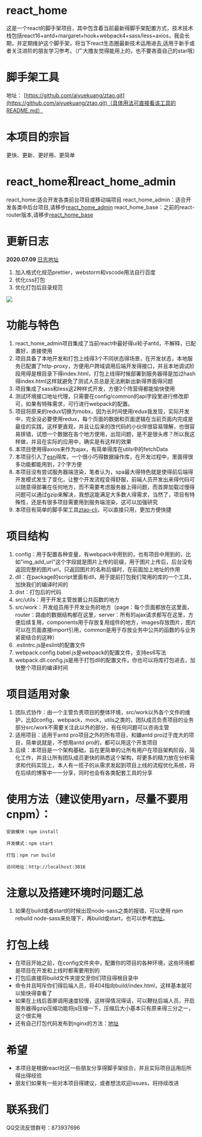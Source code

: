 # react_home
这是一个react的脚手架项目，其中包含着当前最新得脚手架配置方式，技术技术栈包括react16+antd+margaret+hook+webpack4+sass/less+axios，我会长期，并定期维护这个脚手架，将当下react生态圈最新技术运用进去,适用于新手或者关注进阶的朋友学习参考。（广大撸友觉得能用上的，也不要吝啬自己的star哦） 
 
# 脚手架工具
地址： [https://github.com/aiyuekuang/ztao.git](https://github.com/aiyuekuang/ztao.git)（具体用法可直接看该工具的README.md）

# 本项目的宗旨
更快、更新、更好用、更简单

# react_home和react_home_admin
react_home:适合开发各类前台项目或移动端项目
react_home_admin：适合开发各类中后台项目,请移步[react_home_admin](https://github.com/aiyuekuang/react_home_admin)
react_home_base：之前的react-router版本,请移步[react_home_base](https://github.com/aiyuekuang/react_home_base)

# 更新日志  
**2020.07.09** [日志地址](https://github.com/aiyuekuang/react_home/blob/master/doc/doc.MD)  
1. 加入格式化规范prettier，webstorm和vscode用法自行百度
2. 优化css打包
3. 优化打包后目录规范

![](.README_images/a988e68a.png)

# 功能与特色
1. react_home_admin项目集成了当前react中最好得ui轮子antd，不解释，已配置好，直接使用
2. 项目具备了本地开发和打包上线得3个不同状态得场景，在开发状态，本地服务已配置了http-proxy，方便用户跨域调用后端开发得接口，并且本地调试阶段用得是根目录下得index.html，打包上线得时候部署到服务器得是加过hash得index.html这样就避免了测试人员总是无法刷新出新得界面得问题
3. 项目集成了sass和less这2种样式开发，方便2个阵营得都能愉快使用
4. 测试环境接口地址代理，只需要在config/common的api字段里进行修改即可，如果有特殊需求，可行进行webpack的配置。
5. 项目将原来的redux切换为mobx，因为长时间使用redux我发现，实际开发中，完全没必要使用redux，每个页面的数据和页面逻辑在当前页面内完成是最佳的实践，这样更直观，并且让后来的改代码的小伙伴很容易理解，也很容易排错，试想一个数据在各个地方使用，出现问题，是不是很头疼？所以我这样做，并且在实际的应用中，确实是有这样的效果
6. 本项目使用得axios来作为ajax，有简单得库在utils中的fetchData
7. 本项目引入了[esn](https://github.com/aiyuekuang/esn.git)得库，一个很小巧得数据操作库，在开发过程中，里面得很多功能都能用到，2个字方便
8. 本项目没有尝试服务器端渲染，笔者认为，spa最大得特色就是使得前后端得开发模式发生了变化，让整个开发流程变得舒服，前端人员开发出来得代码可以随意得部署在任何地方，而不需要考虑服务器上得问题，而首屏加载过慢得问题可以通过gzip来解决，我想这能满足大多数人得需求，当然了，项目有特殊性，还是有很多项目需要用到服务端渲染，这可以加强研究
9. 本项目有简单的脚手架工具[ztao-cli](https://github.com/aiyuekuang/ztao.git)，可以直接只用，更加方便快捷

# 项目结构
1. config：用于配置各种变量，有webpack中用到的，也有项目中用到的，比如"img_add_url"这个字段就是图片上传的前缀，用于图片上传后，后台没有返回完整的图片url，只返回图片的名称后缀时，在前面加上地址的作用
2. dll：在package的script里面有dll，用于提前打包我们常用的库的一个工具，加快我们的编译时间的
3. dist：打包后的代码
4. src/utils：用于开发主管放置公共函数的地方
5. src/work：开发组员用于开发业务的地方（page：每个页面都放在这里面，router：路由的数据结构都在这里，server：所有的ajax请求都写在这里，方便后续复用，components用于存放复用组件的地方，images存放图片，图片可以在页面直接import引用，common是用于存放业务中公共的函数的与业务紧密结合的这种）
6. .eslintrc.js是eslint的配置文件
7. webpack.config.babel.js是webpack的配置文件，支持es6写法
8. webpack.dll.config.js是用于打包dll的配置文件，你也可以将库打包进去，加快整个项目的编译时间

# 项目适用对象
1. 团队式协作：由一个主管负责项目的整体环境，src/work以外各个文件的维护，比如config，webpack，mock，utils之类的，团队成员负责项目的业务部分src/work不需要关注此以外的部分，有任何问题可以咨询主管
2. 适用项目：适用于antd pro项目之外的所有项目，和嫌antd pro过于庞大的项目，简单说就是，不想用antd pro的，都可以用这个开发项目
3. 后续：本项目是一个架构基础，旨在更简单的让所有用户在项目架构阶段，简化工作，并且让所有团队成员更快的熟悉这个架构，将更多的精力放在分析需求和代码实现上，本人有一揽子的从需求发起到项目上线的流程优化系统，将在后续的博客中一一分享，同时也会有各类配套工具的分享


# 使用方法（建议使用yarn，尽量不要用cnpm）：
    安装模块：npm install  
    
    开发模式：npm start  

    打包：npm run build
    
    访问地址：http://localhost:3016
    
# 注意以及搭建环境时问题汇总
1. 如果在build或者start的时候出现node-sass之类的报错，可以使用 npm rebuild node-sass来处理下，再build或start，也可以参考[地址](https://juejin.im/post/5cde1df65188250a8f72ff68)。
  

# 打包上线
* 在项目开始之前，在config文件夹中，配置你的项目的各种环境，这些环境都是项目在开发和上线时都需要用到的
* 打包后直接将build文件夹提交至你们项目得根目录中
* 命令并且呵斥你们得后端人员，将404指向build/index.html，这样基本就可以愉快得查看了
* 如果在上线后首屏调用速度较慢，这样得情况得话，可以鞭挞后端人员，开启服务器得gzip压缩功能将js压缩一下，压缩后大小基本只有原来得三分之一，这个很实用
* 还有自己打包代码发布到nginx的方法：[地址](https://juejin.im/post/5cde732e51882525d20ead6f)

# 希望
* 本项目是根据react社区一些朋友分享得脚手架综合，并且实际项目运用后所得出得经验
* 朋友们如果有一些对本项目得建议，或者想法欢迎issues，将持续改进

# 联系我们
QQ交流反馈群号：873937696